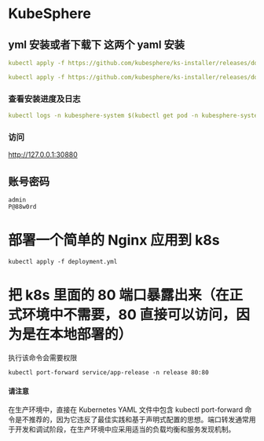 # KubeSphere

## yml 安装或者下载下 这两个 yaml 安装

```yml
kubectl apply -f https://github.com/kubesphere/ks-installer/releases/download/v3.3.1/kubesphere-installer.yaml

kubectl apply -f https://github.com/kubesphere/ks-installer/releases/download/v3.3.1/cluster-configuration.yaml
```

### 查看安装进度及日志

```yml
kubectl logs -n kubesphere-system $(kubectl get pod -n kubesphere-system -l 'app in (ks-install, ks-installer)' -o jsonpath='{.items[0].metadata.name}') -f
```

### 访问

http://127.0.0.1:30880

## 账号密码

```
admin
P@88w0rd
```

# 部署一个简单的 Nginx 应用到 k8s

```
kubectl apply -f deployment.yml
```

# 把 k8s 里面的 80 端口暴露出来（在正式环境中不需要，80 直接可以访问，因为是在本地部署的）

执行该命令会需要权限

```
kubectl port-forward service/app-release -n release 80:80
```

#### 请注意

在生产环境中，直接在 Kubernetes YAML 文件中包含 kubectl port-forward 命令是不推荐的，因为它违反了最佳实践和基于声明式配置的思想。端口转发通常用于开发和调试阶段，在生产环境中应采用适当的负载均衡和服务发现机制。
